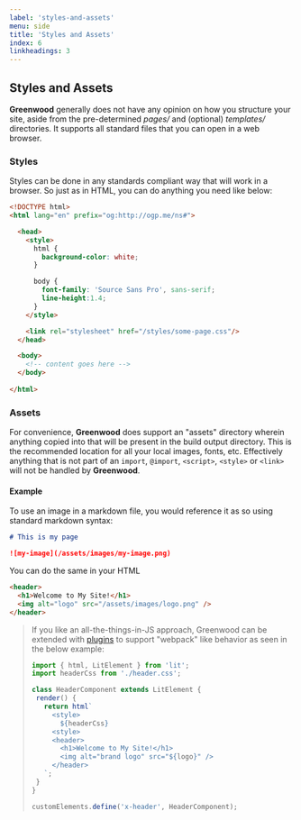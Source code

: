```yaml
---
label: 'styles-and-assets'
menu: side
title: 'Styles and Assets'
index: 6
linkheadings: 3
---
```


## Styles and Assets
**Greenwood** generally does not have any opinion on how you structure your site, aside from the pre-determined _pages/_ and (optional) _templates/_ directories.  It supports all standard files that you can open in a web browser.


### Styles
Styles can be done in any standards compliant way that will work in a browser.  So just as in HTML, you can do anything you need like below:

```html
<!DOCTYPE html>
<html lang="en" prefix="og:http://ogp.me/ns#">

  <head>
    <style>
      html {
        background-color: white;
      }

      body {
        font-family: 'Source Sans Pro', sans-serif;
        line-height:1.4;
      }
    </style>

    <link rel="stylesheet" href="/styles/some-page.css"/>
  </head>

  <body>
    <!-- content goes here -->
  </body>
  
</html>
```

### Assets

For convenience, **Greenwood** does support an "assets" directory wherein anything copied into that will be present in the build output directory.  This is the recommended location for all your local images, fonts, etc.  Effectively anything that is not part of an `import`, `@import`, `<script>`, `<style>` or `<link>` will not be handled by **Greenwood**.

#### Example
To use an image in a markdown file, you would reference it as so using standard markdown syntax:

```md
# This is my page

![my-image](/assets/images/my-image.png)
```

You can do the same in your HTML

```html
<header>
  <h1>Welcome to My Site!</h1>
  <img alt="logo" src="/assets/images/logo.png" />
</header>
```


> If you like an all-the-things-in-JS approach, Greenwood can be extended with [plugins](/plugins/) to support "webpack" like behavior as seen in the below example:
>
> ```javascript
> import { html, LitElement } from 'lit';
> import headerCss from './header.css';
>
> class HeaderComponent extends LitElement {
>  render() {
>    return html`
>      <style>
>        ${headerCss}
>      <style>
>      <header>
>        <h1>Welcome to My Site!</h1>
>        <img alt="brand logo" src="${logo}" />
>      </header>
>    `;
>  }
> }
>
> customElements.define('x-header', HeaderComponent);
> ```